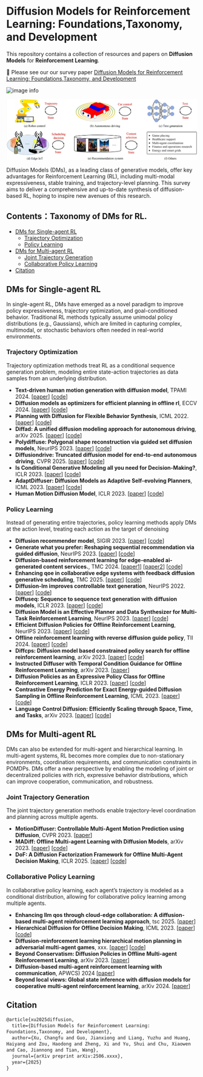 # Diffusion Models for Reinforcement Learning: Foundations,Taxonomy, and Development
This repository contains a collection of resources and papers on **Diffusion Models** for **Reinforcement Learning**.

:rocket: Please see our our survey paper [Diffusion Models for Reinforcement Learning: Foundations,Taxonomy, and Development](https://arxiv.org/abs/2311.xxx)

![image info](./Overview_of_DMs_for_RL.png "Overview of DMs for RL. DMs pretrained on broad data are adapted to accomplish specific tasks by
making actions, interacting with external entities, and receiving feedback.")

![image info](./application_scenarios_with_diffusion-based_RL.png "Illustration of application scenarios with diffusion-based RL.")

Diffusion Models (DMs), as a leading class of generative models, offer key advantages for Reinforcement Learning (RL), including multi-modal expressiveness, stable training, and trajectory-level planning. This survey aims to deliver a comprehensive and up-to-date synthesis of diffusion-based RL, hoping to inspire new avenues of this research. 

## Contents：Taxonomy of DMs for RL.
- [DMs for Single-agent RL](#DMs-for-Single-agent-RL)
    - [Trajectory Optimization](#Trajectory-Optimization)
    - [Policy Learning](#Policy-Learning)
- [DMs for Multi-agent RL](#DMs-for-Multi-agent-RL)
    - [Joint Trajectory Generation](#Joint-Trajectory-Generation)
    - [Collaborative Policy Learning](#Collaborative-Policy-Learning) 
- [Citation](#citation)

## DMs for Single-agent RL
In single-agent RL, DMs have emerged as a novel paradigm to improve policy expressiveness, trajectory optimization, and goal-conditioned behavior. Traditional RL methods typically assume unimodal policy distributions (e.g., Gaussians), which are limited in capturing complex, multimodal, or stochastic behaviors often needed in real-world environments.

### Trajectory Optimization
Trajectory optimization methods treat RL as a conditional sequence generation problem, modeling entire state-action trajectories as data samples from an underlying distribution.

- **Text-driven human motion generation with diffusion model**, TPAMI 2024. [[paper](https://dl.acm.org/doi/10.1109/TPAMI.2024.3355414)] [[code](https://github.com/mingyuan-zhang/MotionDiffuse)]
- **Diffusion models as optimizers for efficient planning in offline rl**, ECCV 2024. [[paper](https://link.springer.com/chapter/10.1007/978-3-031-72983-6_1)] [[code](https://github.com/RenMing-Huang/TrajectoryDiffuser)]
- **Planning with Diffusion for Flexible Behavior Synthesis**, ICML 2022. [[paper](https://arxiv.org/abs/2205.09991)] [[code](https://github.com/jannerm/diffuser)]
- **Diffad: A unified diffusion modeling approach for autonomous driving**, arXiv 2025. [[paper](https://arxiv.org/abs/2503.12170)] [[code](https://github.com/wantsu/DiffAD)]
- **Polydiffuse: Polygonal shape reconstruction via guided set diffusion models**, NeurIPS 2023. [[paper](https://arxiv.org/abs/2306.01461)] [[code](https://github.com/woodfrog/poly-diffuse)]
- **Diffusiondrive: Truncated diffusion model for end-to-end autonomous driving**, CVPR 2025. [[paper](https://arxiv.org/abs/2411.15139)] [[code](https://github.com/hustvl/DiffusionDrive)]
- **Is Conditional Generative Modeling all you need for Decision-Making?**, ICLR 2023. [[paper](https://arxiv.org/abs/2211.15657)] [[code](https://github.com/xcvil/decision-diffuser/tree/main/code)]
- **AdaptDiffuser: Diffusion Models as Adaptive Self-evolving Planners**, ICML 2023. [[paper](https://arxiv.org/abs/2302.01877)] [[code](https://github.com/Liang-ZX/adaptdiffuser)]
- **Human Motion Diffusion Model**, ICLR 2023. [[paper](https://arxiv.org/abs/2209.14916)] [[code](https://github.com/guytevet/motion-diffusion-model)]

### Policy Learning 
Instead of generating entire trajectories, policy learning methods apply DMs at the action level, treating each action as the target of denoising

- **Diffusion recommender model**, SIGIR 2023. [[paper](https://arxiv.org/abs/2304.04971)] [[code](https://github.com/YiyanXu/DiffRec)]
- **Generate what you prefer: Reshaping sequential recommendation via guided diffusion**, NeurIPS 2023. [[paper](https://arxiv.org/abs/2310.20453)] [[code](https://github.com/YangZhengyi98/DreamRec)]
- **Diffusion-based reinforcement learning for edge-enabled ai-generated content services.**, TMC 2024. [[paper1](https://ieeexplore.ieee.org/document/10409284)] [[paper2](https://arxiv.org/abs/2303.13052)] [[code](https://github.com/Lizonghang/AGOD)]
- **Enhancing qoe in collaborative edge systems with feedback diffusion generative scheduling**, TMC 2025. [[paper](https://ieeexplore.ieee.org/document/11077726)] [[code](https://github.com/ChangfuXu/FDEdge)]
- **Diffusion-lm improves controllable text generation**, NeurIPS 2022. [[paper](https://arxiv.org/abs/2205.14217)] [[code](https://github.com/XiangLi1999/Diffusion-LM)]
- **Diffuseq: Sequence to sequence text generation with diffusion models**, ICLR 2023. [[paper](https://arxiv.org/abs/2210.08933)] [[code](https://github.com/Shark-NLP/DiffuSeq)] 
- **Diffusion Model is an Effective Planner and Data Synthesizer for Multi-Task Reinforcement Learning**, NeurIPS 2023. [[paper](https://arxiv.org/abs/2305.18459)] [[code](https://github.com/tinnerhrhe/MTDiff)]
- **Efficient Diffusion Policies for Offline Reinforcement Learning**, NeurIPS 2023. [[paper](https://arxiv.org/abs/2305.20081)] [[code](https://github.com/sail-sg/edp)]
- **Offline reinforcement learning with reverse diffusion guide policy**, TII 2024. [[paper](https://ieeexplore.ieee.org/document/10574882)] [[code]()]
- **Diffcps: Diffusion model based constrained policy search for offline reinforcement learning**, arXiv 2023. [[paper](https://arxiv.org/abs/2310.05333)] [[code](https://github.com/felix-thu/DiffCPS)]
- **Instructed Diffuser with Temporal Condition Guidance for Offline Reinforcement Learning**, arXiv 2023. [[paper](https://arxiv.org/abs/2306.04875)]
- **Diffusion Policies as an Expressive Policy Class for Offline Reinforcement Learning**, ICLR 2023. [[paper](https://arxiv.org/abs/2208.06193)] [[code](https://github.com/zhendong-wang/diffusion-policies-for-offline-rl)]
- **Contrastive Energy Prediction for Exact Energy-guided Diffusion Sampling in Offline Reinforcement Learning**, ICML 2023. [[paper](https://arxiv.org/abs/2304.12824)] [[code](https://github.com/thu-ml/cep-energy-guided-diffusion)]
- **Language Control Diffusion: Efficiently Scaling through Space, Time, and Tasks**, arXiv 2023. [[paper](https://arxiv.org/abs/2210.15629v2)] [[code](https://github.com/ezhang7423/language-control-diffusion)]

## DMs for Multi-agent RL
DMs can also be extended for multi-agent and hierarchical learning. In multi-agent systems, RL becomes more complex due to non-stationary environments, coordination requirements, and communication constraints in POMDPs. DMs offer a new perspective by enabling the modeling of joint or decentralized policies with rich, expressive behavior distributions, which can improve cooperation, communication, and robustness.

### Joint Trajectory Generation
The joint trajectory generation methods enable trajectory-level coordination and planning across multiple agents.

- **MotionDiffuser: Controllable Multi-Agent Motion Prediction using Diffusion**, CVPR 2023. [[paper](https://arxiv.org/abs/2306.03083)]
- **MADiff: Offline Multi-agent Learning with Diffusion Models**, arXiv 2023. [[paper](https://arxiv.org/abs/2305.17330)] [[code](https://github.com/zbzhu99/madiff)]
- **DoF: A Diffusion Factorization Framework for Offline Multi-Agent Decision Making**, ICLR 2025. [[paper](https://openreview.net/pdf?id=OTFKVkxSlL)] [[code](https://github.com/xmu-rl-3dv/DoF)]
  
### Collaborative Policy Learning
In collaborative policy learning, each agent’s trajectory is modeled as a conditional distribution, allowing for collaborative policy learning among multiple agents.

- **Enhancing llm qos through cloud-edge collaboration: A diffusion-based multi-agent reinforcement learning approach**, tsc 2025. [[paper](https://ieeexplore.ieee.org/document/10970093)]
- **Hierarchical Diffusion for Offline Decision Making**, ICML 2023. [[paper](https://openreview.net/forum?id=55kLa7tH9o)] [[code](https://github.com/ewanlee/HDMI)]
- **Diffusion-reinforcement learning hierarchical motion planning in adversarial multi-agent games**, xxx. [[paper](https://arxiv.org/abs/2403.10794)] [[code](https://github.com/ChampagneAndfragrance/Diffusion_RL)]
- **Beyond Conservatism: Diffusion Policies in Offline Multi-agent Reinforcement Learning**, arXiv 2023. [[paper](https://arxiv.org/abs/2307.01472)]
- **Diffusion-based multi-agent reinforcement learning with communication**, APWCS) 2024 [[paper](https://ieeexplore.ieee.org/document/10679289)]
- **Beyond local views: Global state inference with diffusion models for cooperative multi-agent reinforcement learning**, arXiv 2024. [[paper](https://arxiv.org/abs/2408.09501)]

## Citation
```
@article{xu2025diffusion,
  title={Diffusion Models for Reinforcement Learning: Foundations,Taxonomy, and Development},
  author={Xu, Changfu and Guo, Jianxiong and Liang, Yuzhu and Huang, Haiyang and Zou, Haodong and Zheng, Xi and Yu, Shui and Chu, Xiaowen and Cao, Jiannong and Tian, Wang},
  journal={arXiv preprint arXiv:2506.xxxx},
  year={2025}
}
```


